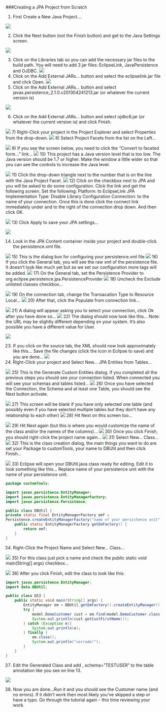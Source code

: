 <!-- this is the tutorial slowly I turned -->
###Creating a JPA Project from Scratch

1) First Create a New Java Project….

![](images/slowlyiturned/image10.png)<br>

2) Click the Next button (not the Finish button) and get to the Java Settings screen.

![](images/slowlyiturned/image12.png)

3) Click on the Libraries tab so you can add the necessary jar files to the build path. You will need to add 3 jar files: EclipseLink, JavaPersistence and OJDBC.
![](images/slowlyiturned/image11.png)
4) Click on the Add External JARs… button and select the eclipselink.jar file and click Open. 
![](images/slowlyiturned/image14.png)
5) Click on the Add External JARs… button and select javax.persistence_2.1.0.v201304241213.jar (or whatever the current version is)

![](images/slowlyiturned/image13.png)

6) Click on the Add External JARs… button and select ojdbc6.jar (or whatever the current version is) and click Finish.

![](images/slowlyiturned/image16.png)
7) Right-Click your project in the Project Explorer and select Properties from the drop-down.
![](images/slowlyiturned/image15.png)
8) Select Project Facets from the list on the Left…

![](images/slowlyiturned/image20.png)
9) If you see the screen below, you need to click the “Convert to faceted form…” link…
![](images/slowlyiturned/image18.png)
10) This project has a Java version level that is too low.  The Java version should be 1.7 or higher.
Make the window a little wider so that you can see the controls to increase the Java level.

![](images/slowlyiturned/image25.png)
11) Click the drop-down triangle next to the number that is on the line with the Java Project Facet.
![](images/slowlyiturned/image21.png)
12) Click on the checkbox next to JPA and you will be asked to do some configuration. Click the link and get the following screen. Set the following:
Platform: to EclipseLink
JPA Implementation Type: Disable Library Configuration
Connection: to the name of your connection. 
Once this is done click the connect link immediately under and to the right of the connection drop down. 
And then click OK.

![](images/slowlyiturned/image23.png)
13) Click Apply to save your JPA settings…

![](images/slowlyiturned/image26.png)

14) Look in the JPA Content container inside your project and double-click the persistence.xml file.

![](images/slowlyiturned/image28.png)
15) This is the dialog box for configuring your persistence.xml file
![](images/slowlyiturned/image29.png)
16) If you click the General tab, you will see the raw xml of the persistence file. It doesn’t look like much yet but as we set our configuration more tags will be added.
![](images/slowlyiturned/image30.png)
17) On the General tab, set the Persistence Provider to  org.eclipse.persistence.jpa.PersistenceProvider
![](images/slowlyiturned/image31.png)
18) Uncheck the Exclude unlisted classes checkbox…

![](images/slowlyiturned/image32.png)
19) On the connection tab, change the Transacation Type to Resource Local…
![](images/slowlyiturned/image33.png)
20) After that, click the Populate from connection link…

![](images/slowlyiturned/image34.png)
21) A dialog will appear asking you to select your connection, click Ok after you have done so…
![](images/slowlyiturned/image00.png)
22) The dialog should now look like this… Note: the URL may be slightly different depending on your system. It’s also possible you have a different value for User.

![](images/slowlyiturned/image01.png)

23) If you click on the source tab, the XML should now look approximately like this… 
Save the file changes (click the icon in Eclipse to save) and you are done…
![](images/slowlyiturned/image02.png)
24) Right-Click your project and Select New… JPA Entities from Tables…

![](images/slowlyiturned/image03.png)
25) This is the Generate Custom Entities dialog. If you completed all the previous steps you should see your connection listed. When connected you will see your schemas and tables listed…
![](images/slowlyiturned/image04.png)
26) Once you have selected the Connection, the Schema and at least one Table, you should see the Next button activate.

![](images/slowlyiturned/image05.png)
27) This screen will be blank if you have only selected one table (and possibly even if you have selected multiple tables but they don’t have any relationship to each other)
![](images/slowlyiturned/image06.png)
28) Hit Next on this screen too…

![](images/slowlyiturned/image07.png)
29) Hit Next again (but this is where you would customize the name of the class and/or the names of the columns)…
![](images/slowlyiturned/image08.png)
30) Once you click Finish, you should right-click the project name again…
![](images/slowlyiturned/image09.png)
31) Select New… Class…
![](images/slowlyiturned/image17.png)
32) This is the class creation dialog, the main things you want to do are set your Package to customTools, your name to DBUtil and then click Finish…

![](images/slowlyiturned/image19.png)
33) Eclipse will open your DBUtil.java class ready for editing. Edit it to look something like this…
Replace name of your persistence unit with the name of your persistence unit.

```java
package customTools;

import javax.persistence.EntityManager;
import javax.persistence.EntityManagerFactory;
import javax.persistence.Persistence;

public class DBUtil {
private static final EntityManagerFactory emf = 
Persistence.createEntityManagerFactory("name of your persistence unit");
	public static EntityManagerFactory getEmFactory() {
		return emf;
	}
}
```
34) Right-Click the Project Name and Select New… Class…

![](images/slowlyiturned/image22.png)
35) For this class just pick a name and check the public static void main(String[] args) checkbox…

![](images/slowlyiturned/image24.png)
36) After you click Finish, edit the class to look like this:

```java
import javax.persistence.EntityManager;
import data.DBUtil;

public class QS3 {
	public static void main(String[] args) {
		EntityManager em = DBUtil.getEmFactory().createEntityManager();
		try {
			model.DemoCustomer cust = em.find(model.DemoCustomer.class, (long)2);
			System.out.println(cust.getCustFirstName());
		} catch (Exception e){
			System.out.println(e);
		} finally {
			em.close();
			System.out.println("cerrado!");
		}
	}
}

```
37)  Edit the Generated Class and add , schema=”TESTUSER” to the table annotation like you see on line 13.

![](images/slowlyiturned/image27.png)

38) Now you are done…Run it and you should see the Customer name (and no errors).
If it didn’t work then most likely you’ve skipped a step or have a typo. Go through the tutorial again - this time reviewing your work.

